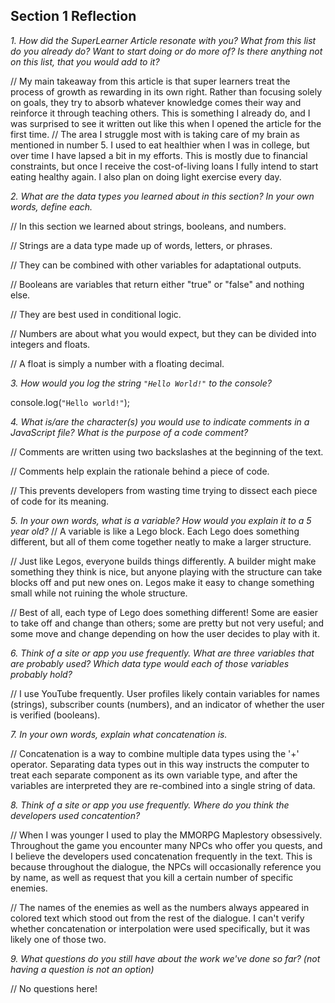 ## Section 1 Reflection

*1. How did the SuperLearner Article resonate with you? What from this list do you already do? Want to start doing or do more of? Is there anything not on this list, that you would add to it?*

// My main takeaway from this article is that super learners treat the process of growth as rewarding in its own right. Rather than focusing solely on goals, they try to absorb whatever knowledge comes their way and reinforce it through teaching others. This is something I already do, and I was surprised to see it written out like this when I opened the article for the first time.
// The area I struggle most with is taking care of my brain as mentioned in number 5. I used to eat healthier when I was in college, but over time I have lapsed a bit in my efforts. This is mostly due to financial constraints, but once I receive the cost-of-living loans I fully intend to start eating healthy again. I also plan on doing light exercise every day.

*2. What are the data types you learned about in this section? In your own words, define each.*

// In this section we learned about strings, booleans, and numbers.

// Strings are a data type made up of words, letters, or phrases.

// They can be combined with other variables for adaptational outputs.

// Booleans are variables that return either "true" or "false" and nothing else.

// They are best used in conditional logic.

// Numbers are about what you would expect, but they can be divided into integers and floats.

// A float is simply a number with a floating decimal.

*3. How would you log the string `"Hello World!"` to the console?*

console.log(`"Hello world!"`);

*4. What is/are the character(s) you would use to indicate comments in a JavaScript file? What is the purpose of a code comment?*

// Comments are written using two backslashes at the beginning of the text.

// Comments help explain the rationale behind a piece of code.

// This prevents developers from wasting time trying to dissect each piece of code for its meaning.

*5. In your own words, what is a variable? How would you explain it to a 5 year old?*
// A variable is like a Lego block. Each Lego does something different, but all of them come together neatly to make a larger structure.

// Just like Legos, everyone builds things differently. A builder might make something they think is nice, but anyone playing with the structure can take blocks off and put new ones on. Legos make it easy to change something small while not ruining the whole structure.

// Best of all, each type of Lego does something different! Some are easier to take off and change than others; some are pretty but not very useful; and some move and change depending on how the user decides to play with it.

*6. Think of a site or app you use frequently. What are three variables that are probably used? Which data type would each of those variables probably hold?*

// I use YouTube frequently. User profiles likely contain variables for names (strings), subscriber counts (numbers), and an indicator of whether the user is verified (booleans).

*7. In your own words, explain what concatenation is.*

// Concatenation is a way to combine multiple data types using the '+' operator. Separating data types out in this way instructs the computer to treat each separate component as its own variable type, and after the variables are interpreted they are re-combined into a single string of data.

*8. Think of a site or app you use frequently. Where do you think the developers used concatention?*

// When I was younger I used to play the MMORPG Maplestory obsessively. Throughout the game you encounter many NPCs who offer you quests, and I believe the developers used concatenation frequently in the text. This is because throughout the dialogue, the NPCs will occasionally reference you by name, as well as request that you kill a certain number of specific enemies.

// The names of the enemies as well as the numbers always appeared in colored text which stood out from the rest of the dialogue. I can't verify whether concatenation or interpolation were used specifically, but it was likely one of those two.

*9. What questions do you still have about the work we've done so far? (not having a question is not an option)*

// No questions here!

